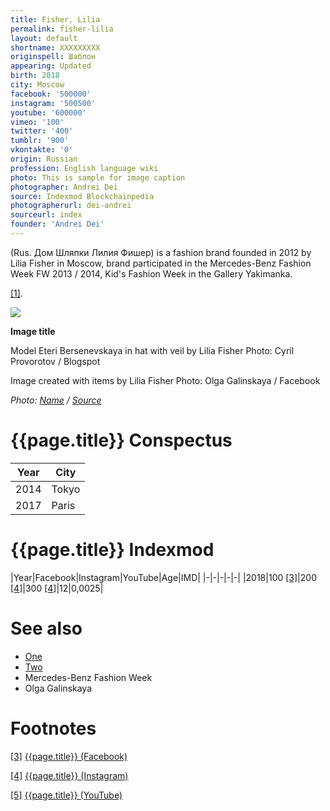 ```yaml
---
title: Fisher, Lilia
permalink: fisher-lilia
layout: default
shortname: XXXXXXXXX
originspell: Шаблон
appearing: Updated
birth: 2018
city: Moscow
facebook: '500000'
instagram: '500500'
youtube: '600000'
vimeo: '100'
twitter: '400'
tumblr: '900'
vkontakte: '0'
origin: Russian
profession: English language wiki
photo: This is sample for image caption
photographer: Andrei Dei
source: Indexmod Blockchainpedia
photographerurl: dei-andrei
sourceurl: index
founder: 'Andrei Dei'
---
```


(Rus. Дом Шляпки Лилия Фишер) is a fashion brand founded in 2012 by Lilia Fisher in Moscow, brand participated in the Mercedes-Benz Fashion Week FW 2013 / 2014, Kid's Fashion Week in the Gallery Yakimanka.

<span id="a1">[\[1\]](#f1)</span>.

![](/encyclopedia/images/image-name.jpg)

**Image title**

Model Eteri Bersenevskaya in hat with veil by Lilia Fisher
Photo: Cyril Provorotov / Blogspot

Image created with items by Lilia Fisher
Photo: Olga Galinskaya / Facebook

*Photo: [Name](index) / [Source](index)*

# {{page.title}} Conspectus

|Year|City|
|-|-|
|2014|Tokyo|
|2017|Paris|

# {{page.title}} Indexmod

|Year|Facebook|Instagram|YouTube|Age|IMD|
|-|-|-|-|-|
|2018|100 <span id="a3">[\[3\]](#f3)</span>|200 <span id="a4">[\[4\]](#f4)</span>|300 <span id="a4">[\[4\]](#f4)</span>|12|0,0025|


# See also

+ [One](index)
+ [Two](index)
+ Mercedes-Benz Fashion Week
+ Olga Galinskaya

# Footnotes

[[3]](#a3) <span id="f3"></span> [{{page.title}} (Facebook)](index)

[[4]](#a4) <span id="f4"></span> [{{page.title}} (Instagram)](index)

[[5]](#a5) <span id="f5"></span> [{{page.title}} (YouTube)](index)
